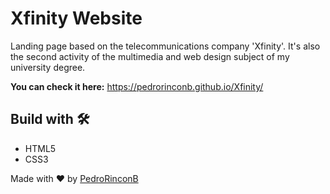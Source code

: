 # Xfinity Website 

Landing page based on the telecommunications company 'Xfinity'. It's also the second activity of the multimedia and web design subject of my university degree.

**You can check it here:** https://pedrorinconb.github.io/Xfinity/

## Build with 🛠️

* HTML5
* CSS3

Made with ❤️ by [PedroRinconB](https://github.com/PedroRinconB)
